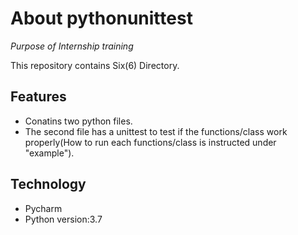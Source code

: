 # About pythonunittest 
*Purpose of Internship training*

This repository contains Six(6) Directory.

## Features
* Conatins two python files.
* The second file has a unittest to test if the functions/class work properly(How to run each functions/class is instructed under "example").

## Technology
* Pycharm
* Python version:3.7
